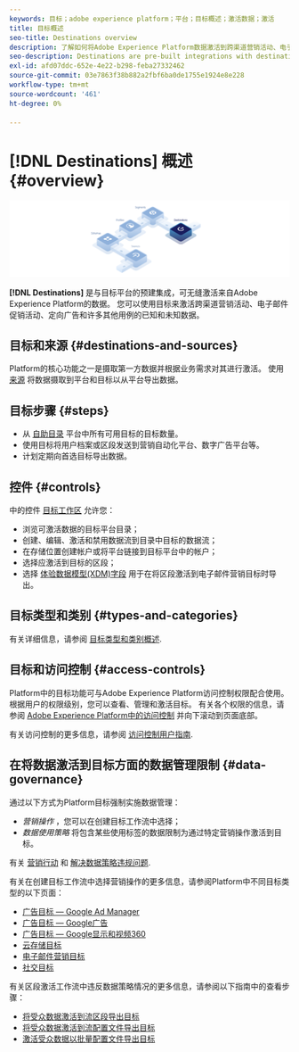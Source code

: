 ```yaml
---
keywords: 目标；adobe experience platform；平台；目标概述；激活数据；激活
title: 目标概述
seo-title: Destinations overview
description: 了解如何将Adobe Experience Platform数据激活到跨渠道营销活动、电子邮件、定向广告等的目标。
seo-description: Destinations are pre-built integrations with destination platforms that allow for the seamless activation of data from Adobe Experience Platform. You can use Destinations in the Adobe Experience Platform to activate your known and unknown data for cross-channel marketing campaigns, email campaigns, targeted advertising, and many other use cases.
exl-id: afd07ddc-652e-4e22-b298-feba27332462
source-git-commit: 03e7863f38b882a2fbf6ba0de1755e1924e8e228
workflow-type: tm+mt
source-wordcount: '461'
ht-degree: 0%

---
```


# [!DNL Destinations] 概述 {#overview}

![目标概述横幅](./assets/overview/destinations-overview-banner.png)

**[!DNL Destinations]** 是与目标平台的预建集成，可无缝激活来自Adobe Experience Platform的数据。 您可以使用目标来激活跨渠道营销活动、电子邮件促销活动、定向广告和许多其他用例的已知和未知数据。

## 目标和来源 {#destinations-and-sources}

Platform的核心功能之一是摄取第一方数据并根据业务需求对其进行激活。 使用 [来源](../sources/home.md) 将数据摄取到平台和目标以从平台导出数据。

## 目标步骤 {#steps}

* 从 [自助目录](./catalog/overview.md) 平台中所有可用目标的目标数量。
* 使用目标将用户档案或区段发送到营销自动化平台、数字广告平台等。
* 计划定期向首选目标导出数据。

## 控件 {#controls}

中的控件 [目标工作区](./ui/destinations-workspace.md) 允许您：

* 浏览可激活数据的目标平台目录；
* 创建、编辑、激活和禁用数据流到目录中目标的数据流；
* 在存储位置创建帐户或将平台链接到目标平台中的帐户；
* 选择应激活到目标的区段；
* 选择 [体验数据模型(XDM)字段](../xdm/home.md) 用于在将区段激活到电子邮件营销目标时导出。

## 目标类型和类别 {#types-and-categories}

有关详细信息，请参阅 [目标类型和类别概述](./destination-types.md).

## 目标和访问控制 {#access-controls}

Platform中的目标功能可与Adobe Experience Platform访问控制权限配合使用。 根据用户的权限级别，您可以查看、管理和激活目标。 有关各个权限的信息，请参阅 [Adobe Experience Platform中的访问控制](../access-control/home.md) 并向下滚动到页面底部。

有关访问控制的更多信息，请参阅 [访问控制用户指南](../access-control/ui/overview.md).

## 在将数据激活到目标方面的数据管理限制 {#data-governance}

通过以下方式为Platform目标强制实施数据管理：

* *营销操作* ，您可以在创建目标工作流中选择；
* *数据使用策略* 将包含某些使用标签的数据限制为通过特定营销操作激活到目标。

有关 [营销行动](../data-governance/policies/overview.md) 和 [解决数据策略违规问题](../data-governance/enforcement/auto-enforcement.md).

有关在创建目标工作流中选择营销操作的更多信息，请参阅Platform中不同目标类型的以下页面：

* [广告目标 — Google Ad Manager ](./catalog/advertising/google-ad-manager.md)
* [广告目标 — Google广告](./catalog/advertising/google-ads-destination.md)
* [广告目标 — Google显示和视频360 ](./catalog/advertising/google-dv360.md)
* [云存储目标](./catalog/cloud-storage/overview.md)
* [电子邮件营销目标](./catalog/email-marketing/overview.md)
* [社交目标](./catalog/social/overview.md)

有关区段激活工作流中违反数据策略情况的更多信息，请参阅以下指南中的查看步骤：

* [将受众数据激活到流区段导出目标](./ui/activate-segment-streaming-destinations.md#review)
* [将受众数据激活到流配置文件导出目标](./ui/activate-streaming-profile-destinations.md#review)
* [激活受众数据以批量配置文件导出目标](./ui/activate-batch-profile-destinations.md#review)

